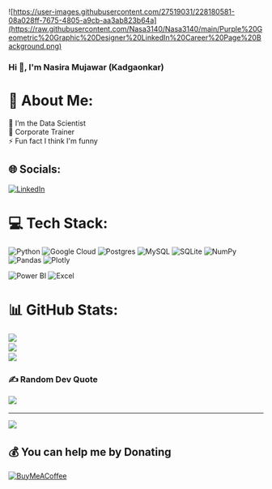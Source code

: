 ![https://user-images.githubusercontent.com/27519031/228180581-08a028ff-7675-4805-a9cb-aa3ab823b64a](https://raw.githubusercontent.com/Nasa3140/Nasa3140/main/Purple%20Geometric%20Graphic%20Designer%20LinkedIn%20Career%20Page%20Background.png)

### Hi 👋, I'm Nasira Mujawar (Kadgaonkar)

# 💫 About Me:
🔭 I’m the Data Scientist<br>🌱 Corporate Trainer<br>⚡ Fun fact I think I'm funny 


## 🌐 Socials:
[![LinkedIn](https://img.shields.io/badge/LinkedIn-%230077B5.svg?logo=linkedin&logoColor=white)](https://linkedin.com/in/https://www.linkedin.com/in/nasira-mujawar/) 

# 💻 Tech Stack:
![Python](https://img.shields.io/badge/python-3670A0?style=for-the-badge&logo=python&logoColor=ffdd54) ![Google Cloud](https://img.shields.io/badge/Google%20Cloud-%234285F4.svg?style=for-the-badge&logo=google-cloud&logoColor=white) ![Postgres](https://img.shields.io/badge/postgres-%23316192.svg?style=for-the-badge&logo=postgresql&logoColor=white) ![MySQL](https://img.shields.io/badge/mysql-%2300f.svg?style=for-the-badge&logo=mysql&logoColor=white) ![SQLite](https://img.shields.io/badge/sqlite-%2307405e.svg?style=for-the-badge&logo=sqlite&logoColor=white) ![NumPy](https://img.shields.io/badge/numpy-%23013243.svg?style=for-the-badge&logo=numpy&logoColor=white) ![Pandas](https://img.shields.io/badge/pandas-%23150458.svg?style=for-the-badge&logo=pandas&logoColor=white) ![Plotly](https://img.shields.io/badge/Plotly-%233F4F75.svg?style=for-the-badge&logo=plotly&logoColor=white) 

![Power BI](https://img.shields.io/badge/Power%20BI-%23F2C811.svg?style=for-the-badge&logo=powerbi&logoColor=black) ![Excel](https://img.shields.io/badge/Excel-%02320C.svg?style=for-the-badge&logo=microsoft-excel&logoColor=white) 

# 📊 GitHub Stats:
![](https://github-readme-stats.vercel.app/api?username=nasa3140&theme=dark&hide_border=false&include_all_commits=false&count_private=false)<br/>
![](https://github-readme-streak-stats.herokuapp.com/?user=nasa3140&theme=dark&hide_border=false)<br/>
![](https://github-readme-stats.vercel.app/api/top-langs/?username=nasa3140&theme=dark&hide_border=false&include_all_commits=false&count_private=false&layout=compact)

### ✍️ Random Dev Quote
![](https://quotes-github-readme.vercel.app/api?type=horizontal&theme=radical)

---
[![](https://visitcount.itsvg.in/api?id=nasa3140&icon=0&color=0)](https://visitcount.itsvg.in)

  ## 💰 You can help me by Donating
  [![BuyMeACoffee](https://img.shields.io/badge/Buy%20Me%20a%20Coffee-ffdd00?style=for-the-badge&logo=buy-me-a-coffee&logoColor=black)](https://buymeacoffee.com/nasa3140) 

  
<!-- Proudly created with GPRM ( https://gprm.itsvg.in ) -->
